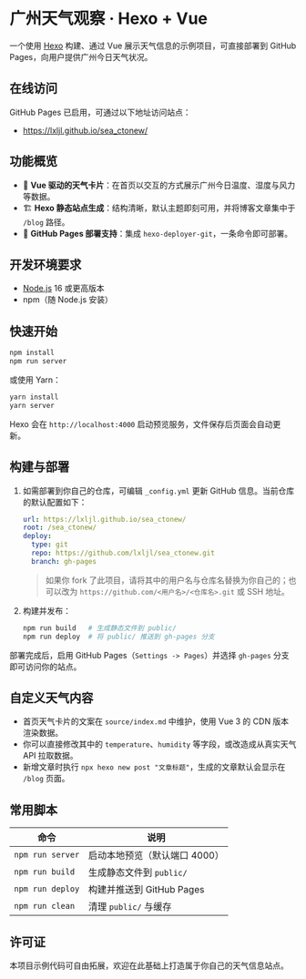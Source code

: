 # 广州天气观察 · Hexo + Vue

一个使用 [Hexo](https://hexo.io/) 构建、通过 Vue 展示天气信息的示例项目，可直接部署到 GitHub Pages，向用户提供广州今日天气状况。

## 在线访问

GitHub Pages 已启用，可通过以下地址访问站点：
- https://lxljl.github.io/sea_ctonew/

## 功能概览

- 📌 **Vue 驱动的天气卡片**：在首页以交互的方式展示广州今日温度、湿度与风力等数据。
- 🏗️ **Hexo 静态站点生成**：结构清晰，默认主题即刻可用，并将博客文章集中于 `/blog` 路径。
- 🚀 **GitHub Pages 部署支持**：集成 `hexo-deployer-git`，一条命令即可部署。

## 开发环境要求

- [Node.js](https://nodejs.org/) 16 或更高版本
- npm（随 Node.js 安装）

## 快速开始

```bash
npm install
npm run server
```

或使用 Yarn：

```bash
yarn install
yarn server
```

Hexo 会在 `http://localhost:4000` 启动预览服务，文件保存后页面会自动更新。

## 构建与部署

1. 如需部署到你自己的仓库，可编辑 `_config.yml` 更新 GitHub 信息。当前仓库的默认配置如下：
   ```yaml
   url: https://lxljl.github.io/sea_ctonew/
   root: /sea_ctonew/
   deploy:
     type: git
     repo: https://github.com/lxljl/sea_ctonew.git
     branch: gh-pages
   ```
   > 如果你 fork 了此项目，请将其中的用户名与仓库名替换为你自己的；也可以改为 `https://github.com/<用户名>/<仓库名>.git` 或 SSH 地址。

2. 构建并发布：
   ```bash
   npm run build   # 生成静态文件到 public/
   npm run deploy  # 将 public/ 推送到 gh-pages 分支
   ```

部署完成后，启用 GitHub Pages（`Settings -> Pages`）并选择 `gh-pages` 分支即可访问你的站点。

## 自定义天气内容

- 首页天气卡片的文案在 `source/index.md` 中维护，使用 Vue 3 的 CDN 版本渲染数据。
- 你可以直接修改其中的 `temperature`、`humidity` 等字段，或改造成从真实天气 API 拉取数据。
- 新增文章时执行 `npx hexo new post "文章标题"`，生成的文章默认会显示在 `/blog` 页面。

## 常用脚本

| 命令             | 说明                         |
|-----------------|------------------------------|
| `npm run server` | 启动本地预览（默认端口 4000） |
| `npm run build`  | 生成静态文件到 `public/`      |
| `npm run deploy` | 构建并推送到 GitHub Pages     |
| `npm run clean`  | 清理 `public/` 与缓存         |

## 许可证

本项目示例代码可自由拓展，欢迎在此基础上打造属于你自己的天气信息站点。
